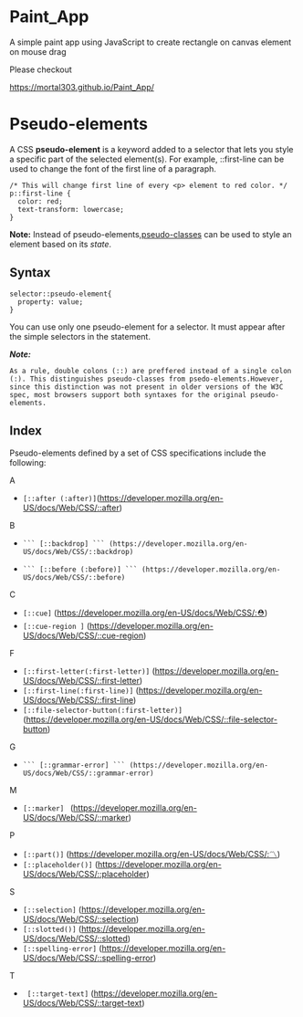 # Paint_App
A simple paint app using JavaScript to create rectangle on canvas element on mouse drag

Please checkout

https://mortal303.github.io/Paint_App/




# Pseudo-elements

A CSS **pseudo-element** is a keyword added to a selector that lets you style a specific part of the selected element(s). For example, ::first-line can be used to change the font of the first line of a paragraph.

```
/* This will change first line of every <p> element to red color. */
p::first-line {
  color: red;
  text-transform: lowercase;
}
```


**Note:** Instead of pseudo-elements,[pseudo-classes](https://developer.mozilla.org/en-US/docs/Web/CSS/Pseudo-classes) can be used to style an element based on its *state*.

## Syntax

```    
selector::pseudo-element{
  property: value;
}  
```

You can use only one pseudo-element for a selector. It must appear after the simple selectors in the statement.


***Note:*** 
```
As a rule, double colons (::) are preffered instead of a single colon (:). This distinguishes pseudo-classes from psedo-elements.However, since this distinction was not present in older versions of the W3C spec, most browsers support both syntaxes for the original pseudo-elements.
```
## Index
Pseudo-elements defined by a set of CSS specifications include the following:

A 
    
   -    ``` [::after (:after)] ```(https://developer.mozilla.org/en-US/docs/Web/CSS/::after)
   

B
    
   -     ``` [::backdrop] ``` (https://developer.mozilla.org/en-US/docs/Web/CSS/::backdrop)
   -     ``` [::before (:before)] ``` (https://developer.mozilla.org/en-US/docs/Web/CSS/::before)
     
C  

   -    ``` [::cue] ``` (https://developer.mozilla.org/en-US/docs/Web/CSS/:⛑️)
   -    ``` [::cue-region ] ``` (https://developer.mozilla.org/en-US/docs/Web/CSS/::cue-region)

F

   -    ``` [::first-letter(:first-letter)] ``` (https://developer.mozilla.org/en-US/docs/Web/CSS/::first-letter)
   -    ``` [::first-line(:first-line)] ``` (https://developer.mozilla.org/en-US/docs/Web/CSS/::first-line)
   -    ``` [::file-selector-button(:first-letter)] ``` (https://developer.mozilla.org/en-US/docs/Web/CSS/::file-selector-button)


G

   -     ``` [::grammar-error] ``` (https://developer.mozilla.org/en-US/docs/Web/CSS/::grammar-error)


M

   -    ``` [::marker]  ``` (https://developer.mozilla.org/en-US/docs/Web/CSS/::marker)


P

   -    ``` [::part()] ``` (https://developer.mozilla.org/en-US/docs/Web/CSS/:〽️)
   -    ``` [::placeholder()] ``` (https://developer.mozilla.org/en-US/docs/Web/CSS/::placeholder)
    
S

   -    ``` [::selection] ``` (https://developer.mozilla.org/en-US/docs/Web/CSS/::selection)
   -    ``` [::slotted()] ``` (https://developer.mozilla.org/en-US/docs/Web/CSS/::slotted)
   -    ``` [::spelling-error] ``` (https://developer.mozilla.org/en-US/docs/Web/CSS/::spelling-error)
 
 
T

   -   ```  [::target-text] ``` (https://developer.mozilla.org/en-US/docs/Web/CSS/::target-text)
 
